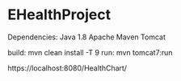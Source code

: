 # EHealthProject
Dependencies:
Java 1.8
Apache
Maven
Tomcat

build: mvn clean install -T 9 
run: mvn tomcat7:run

https://localhost:8080/HealthChart/
